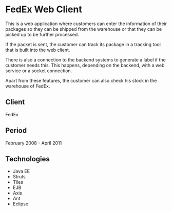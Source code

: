 # FedEx Web Client

This is a web application where customers can enter the information
of their packages so they can be shipped from the warehouse or that
they can be picked up to be further processed.

If the packet is sent, the customer can track its package in
a tracking tool that is built into the web client.

There is also a connection to the backend systems to generate a label
if the customer needs this. This happens, depending on the backend,
with a web service or a socket connection.

Apart from these features, the customer can also check his stock in
the warehouse of FedEx.

## Client

FedEx

## Period

February 2008 - April 2011

## Technologies

- Java EE
- Struts
- Tiles
- EJB
- Axis
- Ant
- Eclipse
